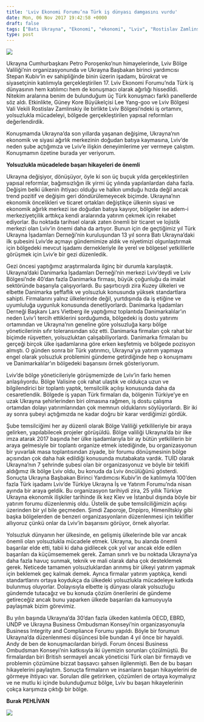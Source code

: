```yaml
---
title: 'Lviv Ekonomi Forumu’na Türk iş dünyası damgasını vurdu'
date: Mon, 06 Nov 2017 19:42:58 +0000
draft: false
tags: ["Batı Ukrayna", "Ekonomi", "ekonomi", "Lviv", "Rostislav Zamlinskiy", "TUİD (Türk Ukrayna İşadamları Derneği)", "Ukrayna", "Ukrayna Türk Toplumu", "Uluslarası İlişkiler"]
type: post
---
```


![](http://burakpehlivan.org/wp-content/uploads/2017/11/IMG_6836_KH.jpg)




Ukrayna Cumhurbaşkanı Petro Poroşenko’nun himayelerinde, Lviv Bölge Valiliği’nin organizasyonunda ve Ukrayna Başbakan birinci yardımcısı Stepan Kubiv’in ev sahipliğinde binin üzerin işadamı, bürokrat ve siyasetçinin katılımıyla gerçekleştirilen 17. Lviv Ekonomi Forumu’nda Türk iş dünyasının hem katılımcı hem de konuşmacı olarak ağırlığı hissedildi. Nitekim aralarına benim de bulunduğum üç Türk konuşmacı farklı panellerde söz aldı. Etkinlikte, Güney Kore Büyükelçisi Lee Yang-goo ve Lviv Bölgesi Vali Vekili Rostislav Zamlinskiy ile birlikte Lviv Bölgesi’ndeki iş ortamını, yolsuzlukla mücadeleyi, bölgede gerçekleştirilen yapısal reformları değerlendirdik.




Konuşmamda Ukrayna’da son yıllarda yaşanan değişime, Ukrayna’nın ekonomik ve siyasi ağırlık merkezinin doğudan batıya kaymasına, Lviv’de neden şube açtığımıza ve Lviv’e ilişkin deneyimlerime yer vermeye çalıştım. Konuşmamın özetine burada yer veriyorum.




**Yolsuzlukla mücadelede başarı hikayeleri de önemli**




Ukrayna değişiyor, dönüşüyor, öyle ki son üç buçuk yılda gerçekleştirilen yapısal reformlar, bağımsızlığın ilk yirmi üç yılında yapılanlardan daha fazla. Değişim belki ülkenin ihtiyacı olduğu ve halkın umduğu hızda değil ancak trend pozitif ve değişim geri döndürülemeyecek biçimde. Ukrayna’nın ekonomik öncelikleri ve ticaret ortakları değiştikçe ülkenin siyasi ve ekonomik ağırlık merkezi ise doğudan batıya kayıyor, bölgeler ise adem-i merkeziyetçilik arttıkça kendi aralarında yatırım çekmek için rekabet ediyorlar. Bu noktada tarihsel olarak zaten önemli bir ticaret ve lojistik merkezi olan Lviv’in önemi daha da artıyor. Bunun için de geçtiğimiz yıl Türk Ukrayna İşadamları Derneği’nin kuruluşundan 13 yıl sonra Batı Ukrayna’daki ilk şubesini Lviv’de açmayı gündemimize aldık ve niyetimizi olgunlaştırmak için bölgedeki mevcut işadamı dernekleriyle ile yerel ve bölgesel yetkililerle görüşmek için Lviv’e bir gezi düzenledik.




Gezi öncesi yaptığımız araştırmalarda ilginç bir durumla karşılaştık. Ukrayna’daki Danimarka İşadamları Derneği’nin merkezi Lviv’deydi ve Lviv Bölgesi’nde 40’dan fazla Danimarka firması, büyük çoğunluğu da imalat sektöründe başarıyla çalışıyorlardı. Bu şaşırtıcıydı zira Kuzey ülkeleri ve elbette Danimarka şeffaflık ve yolsuzluk konusunda yüksek standartlara sahipti. Firmalarını yalnız ülkelerinde değil, yurtdışında da iş etiğine ve uyumluluğa uygunluk konusunda denetliyorlardı. Danimarka İşadamları Derneği Başkanı Lars Vietberg ile yaptığımız toplantıda Danimarkalılar’ın neden Lviv’i tercih ettiklerini sorduğumda, bölgedeki iş dostu yatırımı ortamından ve Ukrayna’nın geneline göre yolsuzluğa karşı bölge yöneticilerinin sıfır toleransından söz etti. Danimarka firmaları çok rahat bir biçimde rüşvetten, yolsuzluktan çalışabiliyorlardı. Danimarka firmaları bu gerçeği birçok ülke işadamlarına göre erken keşfetmiş ve bölgede pozisyon almıştı. O günden sonra bir Türk yatırımcı, Ukrayna’ya yatırım yapmaya engel olarak yolsuzluk problemini gündeme getirdiğinde hep o konuşmamı ve Danimarkalılar’ın bölgedeki başarısını örnek gösteriyorum.




Lviv’de bölge yöneticileriyle görüşmemizde de Lviv’in farkı hemen anlaşılıyordu. Bölge Valisine çok rahat ulaştık ve oldukça uzun ve bilgilendirici bir toplantı yaptık, temsilcilik açılışı konusunda daha da cesaretlendik. Bölgede iş yapan Türk firmaları da, bölgenin Türkiye’ye en uzak Ukrayna şehirlerinden biri olmasına rağmen, iş dostu çalışma ortamdan dolayı yatırımlarından çok memnun olduklarını söylüyorlardı. Bir iki ay sonra şubeyi açtığımızda ne kadar doğru bir karar verdiğimizi gördük.




Şube temsilciğimi her ay düzenli olarak Bölge Valiliği yetkilileriyle bir araya gelirken, yapılabilecek projeler görüşüldü. Bölge valiliği Ukrayna’da bir ilke imza atarak 2017 başında her ülke işadamlarıyla bir ay bütün yetkililerin bir araya gelmesiyle bir toplantı organize etmek istediğinde, bu organizasyonun bir yuvarlak masa toplantısından ziyade, bir forumu dönüşmesinin bölge açısından çok daha hak edildiği konusunda mutabakata vardık. TUİD olarak Ukrayna’nın 7 şehrinde şubesi olan bir organizasyonuz ve böyle bir teklifi aldığımız ilk bölge Lviv oldu, bu konuda da Lviv öncülüğünü gösterdi. Sonuçta Ukrayna Başbakan Birinci Yardımcısı Kubiv’in de katılımıyla 100’den fazla Türk işadamı Lviv’de Türkiye Ukrayna İş ve Yatırım Forumu’nda nisan ayında bir araya geldik. Bu organizasyon tarihiydi zira, 25 yıllık Türkiye Ukrayna ekonomik ilişkiler tarihinde ilk kez Kiev ve İstanbul dışında böyle bir yatırım forumu düzenlenmiş oldu. Üstelik de şube temsilciliğimizin açılışı üzerinden bir yıl bile geçmeden. Şimdi Zaporoje, Dnpipro, Himeniltskiy gibi başka bölgelerden de benzeri organizasyonların düzenlenmesi için teklifler allıyoruz çünkü onlar da Lviv’in başarısını görüyor, örnek alıyorlar.




Yolsuzluk dünyanın her ülkesinde, en gelişmiş ülkelerinde bile var ancak önemli olan yolsuzlukla mücadele etmek. Ukrayna, bu alanda önemli başarılar elde etti, tabii ki daha gidilecek çok yol var ancak elde edilen başarıları da küçümsememek gerek. Zaman sınırlı ve bu noktada Ukrayna’ya daha fazla havuç sunmak, teknik ve mali olarak daha çok desteklemek gerek. Neticede tamamen yolsuzluklardan arınmış bir ülkeyi yatırım yapmak için beklemek geç kalmak demek. Ayrıca firmalar yatırım yaptıkça, kendi standartlarını ortaya koydukça da ülkedeki yolsuzlukla mücadeleye katkıda bulunmuş oluyorlar. Dolayısıyla elbette iş dünyası olarak yolsuzluğu gündemde tutacağız ve bu konuda çözüm önerilerini de gündeme getireceğiz ancak bunu yaparken ülkede başarıları da kamuoyuyla paylaşmak bizim görevimiz.




Bu yılın başında Ukrayna’da 30’dan fazla ülkeden katılımla OECD, EBRD, UNDP ve Ukrayna Business Ombudsman Konseyi’nin organizasyonuyla Business Integrity and Compliance Forumu yapıldı. Böyle bir forumun Ukrayna’da düzenlenmesi düşüncesi bile bundan 4 yıl önce bir hayaldi. Andy de ben de konuşmacılardan biriydi. Forum öncesi Business Ombudsman Konseyi’nin katkısıyla iki üyemizin sorunları çözülmüştü. Bu firmalardan biri British sermayeli ancak yöneticisi Türk olan bir firmaydı ve problemin çözümüne bizzat başsavcı şahsen ilgilenmişti. Ben de bu başarı hikayelerini paylaştım. Sonuçta firmaların ve insanların başarı hikayelerini de görmeye ihtiyacı var. Soruları dile getirirken, çözümleri de ortaya koymalıyız ve ne mutlu ki içinde bulunduğumuz bölge, Lviv bu başarı hikayelerinin çokça karşımıza çıktığı bir bölge.




**Burak PEHLİVAN**


![](http://burakpehlivan.org/wp-content/uploads/2017/11/Screen-Shot-2017-11-06-at-21.39.16.png)

